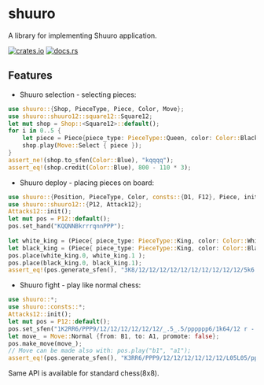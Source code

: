 # shuuro

A library for implementing Shuuro application.

[![crates.io](https://img.shields.io/crates/v/shuuro.svg)](https://crates.io/crates/shuuro)
[![docs.rs](https://docs.rs/shuuro/badge.svg)](https://docs.rs/shuuro/latest/shuuro/)

## Features

- Shuuro selection - selecting pieces:

```rust
use shuuro::{Shop, PieceType, Piece, Color, Move};
use shuuro::shuuro12::square12::Square12;
let mut shop = Shop::<Square12>::default();
for i in 0..5 {
    let piece = Piece{piece_type: PieceType::Queen, color: Color::Black};
    shop.play(Move::Select { piece });
}
assert_ne!(shop.to_sfen(Color::Blue), "kqqqq");
assert_eq!(shop.credit(Color::Blue), 800 - 110 * 3);
```

- Shuuro deploy - placing pieces on board:

```rust
use shuuro::{Position, PieceType, Color, consts::{D1, F12}, Piece, init};
use shuuro::shuuro12::{P12, Attack12};
Attacks12::init();
let mut pos = P12::default();
pos.set_hand("KQQNNBkrrrqnnPPP");
 
let white_king = (Piece{ piece_type: PieceType::King, color: Color::White }, D1);
let black_king = (Piece{ piece_type: PieceType::King, color: Color::Black }, F12);
pos.place(white_king.0, white_king.1 );
pos.place(black_king.0, black_king.1);
assert_eq!(pos.generate_sfen(), "3K8/12/12/12/12/12/12/12/12/12/12/5k6 r q3r2n2QB2N3P 1");
```

- Shuuro fight - play like normal chess:
```rust
use shuuro::*;
use shuuro::consts::*;
Attacks12::init();
let mut pos = P12::default();
pos.set_sfen("1K2RR6/PPP9/12/12/12/12/12/12/_.5_.5/pppppp6/1k64/12 r - 1");
let move_ = Move::Normal {from: B1, to: A1, promote: false};
pos.make_move(move_);
// Move can be made also with: pos.play("b1", "a1");
assert_eq!(pos.generate_sfen(), "K3RR6/PPP9/12/12/12/12/12/12/L05L05/pppppp6/1k10/12 b - 2");
```

Same API is available for standard chess(8x8).
